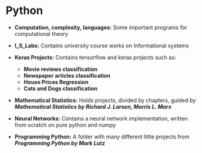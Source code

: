 # Python

* **Computation, complexity, languages:** Some important programs for computational theory 

* **I_S_Labs:** Contains university course works on Informational systems

* **Keras Projects:** Contains tensorflow and keras projects such as:
    * __Movie reviews classification__
    * __Newspaper articles classification__
    * __House Prices Regression__
    * __Cats and Dogs classification__

* **Mathematical Statistics:** Holds projects, divided by chapters, guided by ***Mathematical Statistics by Richard J. Larsen, Morris L. Marx***

* **Neural Networks:** Contains a neural network implementation, written from scratch on pure python and numpy

* **Programming Python:** A folder with many different little projects from ***Programming Python by Mark Lutz***


